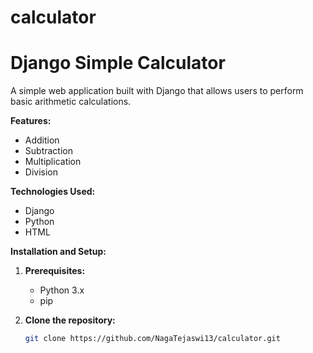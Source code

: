 # calculator
# Django Simple Calculator

A simple web application built with Django that allows users to perform basic arithmetic calculations.

**Features:**

* Addition
* Subtraction
* Multiplication
* Division

**Technologies Used:**

* Django
* Python
* HTML

**Installation and Setup:**

1. **Prerequisites:**
   *   Python 3.x
   *   pip

2. **Clone the repository:**
   ```bash
   git clone https://github.com/NagaTejaswi13/calculator.git
